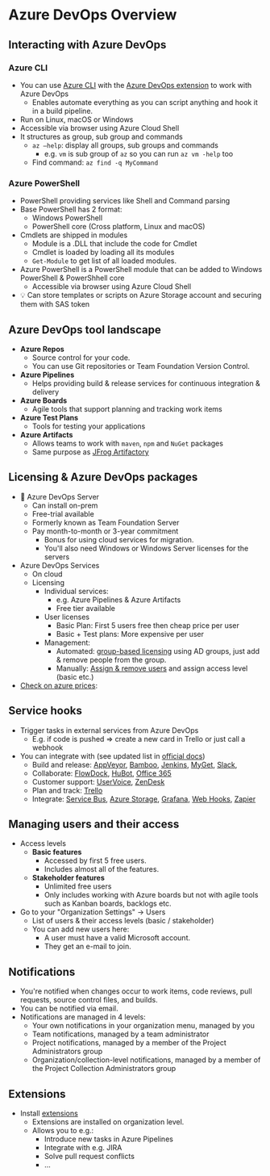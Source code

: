 # Azure DevOps Overview

## Interacting with Azure DevOps

### Azure CLI

- You can use [Azure CLI](https://docs.microsoft.com/en-us/cli/azure/install-azure-cli) with the [Azure DevOps extension](https://github.com/Azure/azure-devops-cli-extension) to work with Azure DevOps
  - Enables automate everything as you can script anything and hook it in a build pipeline.
- Run on Linux, macOS or Windows
- Accessible via browser using Azure Cloud Shell
- It structures as group, sub group and commands
  - `az –help`: display all groups, sub groups and commands
    - e.g. `vm` is sub group of `az` so you can run `az vm -help` too
  - Find command: `az find -q MyCommand`

### Azure PowerShell

- PowerShell providing services like Shell and Command parsing
- Base PowerShell has 2 format:
  - Windows PowerShell
  - PowerShell core (Cross platform, Linux and macOS)
- Cmdlets are shipped in modules
  - Module is a .DLL that include the code for Cmdlet
  - Cmdlet is loaded by loading all its modules
  - `Get-Module` to get list of all loaded modules.
- Azure PowerShell is a PowerShell module that can be added to Windows PowerShell & PowerShhell core
  - Accessible via browser using Azure Cloud Shell
- 💡 Can store templates or scripts on Azure Storage account and securing them with SAS token

## Azure DevOps tool landscape

- **Azure Repos**
  - Source control for your code.
  - You can use Git repositories or Team Foundation Version Control.
- **Azure Pipelines**
  - Helps providing build & release services for continuous integration & delivery
- **Azure Boards**
  - Agile tools that support planning and tracking work items
- **Azure Test Plans**
  - Tools for testing your applications
- **Azure Artifacts**
  - Allows teams to work with `maven`, `npm` and `NuGet` packages
  - Same purpose as [JFrog Artifactory](https://jfrog.com/artifactory/)

## Licensing & Azure DevOps packages

- 📝 Azure DevOps Server
  - Can install on-prem
  - Free-trial available
  - Formerly known as Team Foundation Server
  - Pay month-to-month or 3-year commitment
    - Bonus for using cloud services for migration.
    - You'll also need Windows or Windows Server licenses for the servers
- Azure DevOps Services
  - On cloud
  - Licensing
    - Individual services:
      - e.g. Azure Pipelines & Azure Artifacts
      - Free tier available
    - User licenses
      - Basic Plan: First 5 users free then cheap price per user
      - Basic + Test plans: More expensive per user
    - Management:
      - Automated: [group-based licensing](https://docs.microsoft.com/bs-latn-ba/azure/devops/organizations/accounts/assign-access-levels-and-extensions-by-group-membership?view=azure-devops&viewFallbackFrom=vsts&tabs=preview-page) using AD groups, just add & remove people from the group.
      - Manually: [Assign & remove users](https://docs.microsoft.com/en-us/azure/devops/organizations/billing/buy-basic-access-add-users?view=azure-devops) and assign access level (basic etc.)
- [Check on azure prices](https://azure.microsoft.com/en-ca/pricing/details/devops/azure-devops-services/):

## Service hooks

- Trigger tasks in external services from Azure DevOps
  - E.g. if code is pushed => create a new card in Trello or just call a webhook
- You can integrate with (see updated list in [official docs](https://docs.microsoft.com/en-us/azure/devops/service-hooks/overview?view=azure-devops))
  - Build and release: [AppVeyor](https://www.appveyor.com/docs/), [Bamboo](https://confluence.atlassian.com/bamboo/enabling-webhooks-946626050.html), [Jenkins](https://docs.microsoft.com/en-us/azure/devops/service-hooks/services/jenkins?view=azure-devops), [MyGet](https://docs.myget.org/docs/reference/webhooks), [Slack](https://docs.microsoft.com/en-us/azure/devops/service-hooks/services/slack?view=azure-devops),
  - Collaborate: [FlowDock](https://www.flowdock.com/api/integration-getting-started), [HuBot](https://hubot.github.com/docs/), [Office 365](https://docs.microsoft.com/en-us/azure/devops/service-hooks/overview#available-services)
  - Customer support: [UserVoice](https://help.uservoice.com/hc/en-us/articles/360034994894-VSTS-Azure-DevOps-Integration), [ZenDesk](https://support.zendesk.com/hc/en-us/articles/204890268-Creating-webhooks-with-the-HTTP-target)
  - Plan and track: [Trello](https://docs.microsoft.com/en-us/azure/devops/service-hooks/services/trello?view=azure-devops)
  - Integrate: [Service Bus](https://docs.microsoft.com/en-us/azure/devops/pipelines/tasks/utility/publish-to-azure-service-bus?view=azure-devops), [Azure Storage](https://docs.microsoft.com/en-us/azure/azure-functions/functions-integrate-storage-queue-output-binding?tabs=csharp), [Grafana](https://docs.microsoft.com/en-us/azure/devops/service-hooks/services/grafana?view=azure-devops), [Web Hooks](https://docs.microsoft.com/en-us/azure/devops/service-hooks/services/webhooks?view=azure-devops), [Zapier](https://zapier.com/apps/webhook/integrations)

## Managing users and their access

- Access levels
  - **Basic features**
    - Accessed by first 5 free users.
    - Includes almost all of the features.
  - **Stakeholder features**
    - Unlimited free users
    - Only includes working with Azure boards but not with agile tools such as Kanban boards, backlogs etc.
- Go to your "Organization Settings" -> Users
  - List of users & their access levels (basic / stakeholder)
  - You can add new users here:
    - A user must have a valid Microsoft account.
    - They get an e-mail to join.

## Notifications

- You're notified when changes occur to work items, code reviews, pull requests, source control files, and builds.
- You can be notified via email.
- Notifications are managed in 4 levels:
  - Your own notifications in your organization menu, managed by you
  - Team notifications, managed by a team administrator
  - Project notifications, managed by a member of the Project Administrators group
  - Organization/collection-level notifications, managed by a member of the Project Collection Administrators group

## Extensions

- Install [extensions](https://marketplace.visualstudio.com/azuredevops)
  - Extensions are installed on organization level.
  - Allows you to e.g.:
    - Introduce new tasks in Azure Pipelines
    - Integrate with e.g. JIRA
    - Solve pull request conflicts
    - ...
